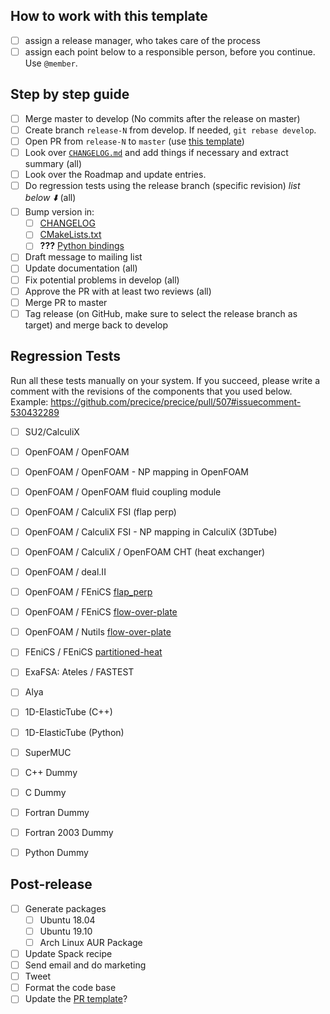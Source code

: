 ## How to work with this template

* [ ] assign a release manager, who takes care of the process
* [ ] assign each point below to a responsible person, before you continue. Use `@member`.

## Step by step guide
* [ ] Merge master to develop (No commits after the release on master)
* [ ] Create branch `release-N` from develop. If needed, `git rebase develop`.
* [ ] Open PR from `release-N` to `master` (use [this template](https://github.com/precice/precice/blob/add_PR_template/.github/PULL_REQUEST_TEMPLATE/release_pull_request_template.md))
* [ ] Look over [`CHANGELOG.md`](https://github.com/precice/precice/blob/develop/CHANGELOG.md) and add things if necessary and extract summary (all)
* [ ] Look over the Roadmap and update entries.
* [ ] Do regression tests using the release branch (specific revision) _list below :arrow_down:_ (all)
* [ ] Bump version in:
   * [ ] [CHANGELOG](https://github.com/precice/precice/blob/develop/CHANGELOG.md)
   * [ ] [CMakeLists.txt](https://github.com/precice/precice/blob/develop/CMakeLists.txt)
   * [ ] **???** [Python bindings](https://github.com/precice/python-bindings) 
* [ ] Draft message to mailing list
* [ ] Update documentation (all)
* [ ] Fix potential problems in develop (all)
* [ ] Approve the PR with at least two reviews (all)
* [ ] Merge PR to master 
* [ ] Tag release (on GitHub, make sure to select the release branch as target) and merge back to develop

## Regression Tests

Run all these tests manually on your system. If you succeed, please write a comment with the revisions of the components that you used below. Example: https://github.com/precice/precice/pull/507#issuecomment-530432289

* [ ] SU2/CalculiX
* [ ] OpenFOAM / OpenFOAM
* [ ] OpenFOAM / OpenFOAM - NP mapping in OpenFOAM
* [ ] OpenFOAM / OpenFOAM fluid coupling module 
* [ ] OpenFOAM / CalculiX FSI (flap perp)
* [ ] OpenFOAM / CalculiX FSI - NP mapping in CalculiX (3DTube)
* [ ] OpenFOAM / CalculiX / OpenFOAM CHT (heat exchanger)
* [ ] OpenFOAM / deal.II
* [ ] OpenFOAM / FEniCS [flap_perp](https://github.com/precice/tutorials/tree/master/FSI/flap_perp/OpenFOAM-FEniCS)
* [ ] OpenFOAM / FEniCS [flow-over-plate](https://github.com/precice/tutorials/tree/master/CHT/flow-over-plate/buoyantPimpleFoam-fenics)
* [ ] OpenFOAM / Nutils [flow-over-plate](https://github.com/precice/tutorials/tree/master/CHT/flow-over-plate/buoyantPimpleFoam-nutils)
* [ ] FEniCS / FEniCS [partitioned-heat](https://github.com/precice/tutorials/tree/master/HT/partitioned-heat/fenics-fenics)
* [ ] ExaFSA: Ateles / FASTEST
* [ ] Alya
* [ ] 1D-ElasticTube (C++)
* [ ] 1D-ElasticTube (Python)
* [ ] SuperMUC
* [ ] C++ Dummy
* [ ] C Dummy
* [ ] Fortran Dummy
* [ ] Fortran 2003 Dummy
* [ ] Python Dummy


## Post-release
* [ ] Generate packages
   * [ ] Ubuntu 18.04
   * [ ] Ubuntu 19.10
   * [ ] Arch Linux AUR Package
* [ ] Update Spack recipe
* [ ] Send email and do marketing
* [ ] Tweet
* [ ] Format the code base
* [ ] Update the [PR template](https://github.com/precice/precice/blob/add_PR_template/.github/PULL_REQUEST_TEMPLATE/release_pull_request_template.md)?
